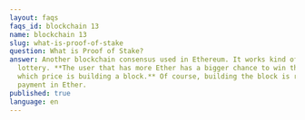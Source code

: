 ```yaml
---
layout: faqs
faqs_id: blockchain 13
name: blockchain 13
slug: what-is-proof-of-stake
question: What is Proof of Stake?
answer: Another blockchain consensus used in Ethereum. It works kind of like a
  lottery. **The user that has more Ether has a bigger chance to win the lottery
  which price is building a block.** Of course, building the block is related to
  payment in Ether.
published: true
language: en
---
```

